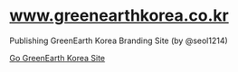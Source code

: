 # www.greenearthkorea.co.kr

Publishing GreenEarth Korea Branding Site (by @seol1214)

[Go GreenEarth Korea Site](http://www,.greenearthkorea.co.kr/)
